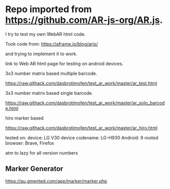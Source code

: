# Repo imported from https://github.com/AR-js-org/AR.js.

I try to test my own WebAR html code.

Took code from:
https://aframe.io/blog/arjs/

and trying to implement it to work.


link to Web AR html page for testing on android devices.

3x3 number matrix based multiple barcode.

https://raw.githack.com/dasbrotimofen/test_ar_work/master/ar_test.html

3x3 number matrix based single barcode.

https://raw.githack.com/dasbrotimofen/test_ar_work/master/ar_solo_barcode.html


hiro marker based

https://raw.githack.com/dasbrotimofen/test_ar_work/master/ar_hiro.html



tested on: 
device: LG V30
device codename: LG-H930
Android: 9 
rooted
browser: Brave, Firefox

atm to lazy for all version numbers


## Marker Generator
https://au.gmented.com/app/marker/marker.php
